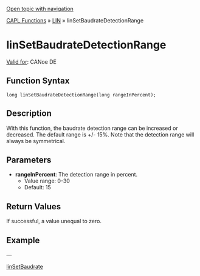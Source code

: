 [Open topic with navigation](../../../../../CANoeDEFamily.htm#Topics/CAPLFunctions/LIN/Functions/CAPLfunctionLINSetBaudrateDetectionRange.md)

[CAPL Functions](../../CAPLfunctions.md) » [LIN](../CAPLfunctionsLINOverview.md) » linSetBaudrateDetectionRange

# linSetBaudrateDetectionRange

[Valid for](../../../Shared/FeatureAvailability.md): CANoe DE

## Function Syntax

```plaintext
long linSetBaudrateDetectionRange(long rangeInPercent);
```

## Description

With this function, the baudrate detection range can be increased or decreased. The default range is +/- 15%. Note that the detection range will always be symmetrical.

## Parameters

- **rangeInPercent**: The detection range in percent.
  - Value range: 0-30
  - Default: 15

## Return Values

If successful, a value unequal to zero.

## Example

—

[linSetBaudrate](CAPLfunctionLINSetBaudrate.md)
